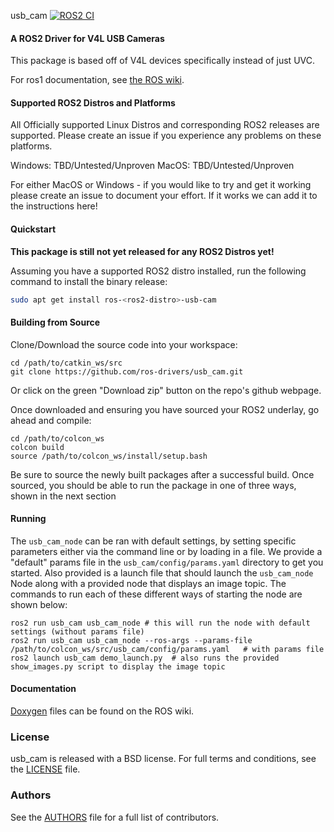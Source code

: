 usb_cam [![ROS2 CI](https://github.com/ros-drivers/usb_cam/actions/workflows/build_test.yml/badge.svg)](https://github.com/ros-drivers/usb_cam/actions/workflows/build_test.yml)

#### A ROS2 Driver for V4L USB Cameras
This package is based off of V4L devices specifically instead of just UVC.

For ros1 documentation, see [the ROS wiki](http://ros.org/wiki/usb_cam).

#### Supported ROS2 Distros and Platforms

All Officially supported Linux Distros and corresponding ROS2 releases are supported. Please create an issue if you experience any problems on these platforms.

Windows: TBD/Untested/Unproven
MacOS: TBD/Untested/Unproven

For either MacOS or Windows - if you would like to try and get it working please create an issue to document your effort. If it works we can add it to the instructions here!

#### Quickstart

**This package is still not yet released for any ROS2 Distros yet!**

Assuming you have a supported ROS2 distro installed, run the following command to install the binary release:

```bash
sudo apt get install ros-<ros2-distro>-usb-cam
```


#### Building from Source

Clone/Download the source code into your workspace:

```
cd /path/to/catkin_ws/src
git clone https://github.com/ros-drivers/usb_cam.git
```

Or click on the green "Download zip" button on the repo's github webpage.

Once downloaded and ensuring you have sourced your ROS2 underlay, go ahead and compile:

```
cd /path/to/colcon_ws
colcon build
source /path/to/colcon_ws/install/setup.bash
```

Be sure to source the newly built packages after a successful build.
Once sourced, you should be able to run the package in one of three ways, shown in the next section

#### Running

The `usb_cam_node` can be ran with default settings, by setting specific parameters either via the command line or by loading in a file. We provide a "default" params file in the `usb_cam/config/params.yaml` directory to get you started. Also provided is a launch file that should launch the `usb_cam_node` Node along with a provided node that displays an image topic. The commands to run each of these different ways of starting the node are shown below:

```
ros2 run usb_cam usb_cam_node # this will run the node with default settings (without params file)
ros2 run usb_cam usb_cam_node --ros-args --params-file /path/to/colcon_ws/src/usb_cam/config/params.yaml   # with params file
ros2 launch usb_cam demo_launch.py  # also runs the provided show_images.py script to display the image topic
```

#### Documentation

[Doxygen](http://docs.ros.org/indigo/api/usb_cam/html/) files can be found on the ROS wiki.

### License
usb_cam is released with a BSD license. For full terms and conditions, see the [LICENSE](LICENSE) file.

### Authors
See the [AUTHORS](AUTHORS.md) file for a full list of contributors.
